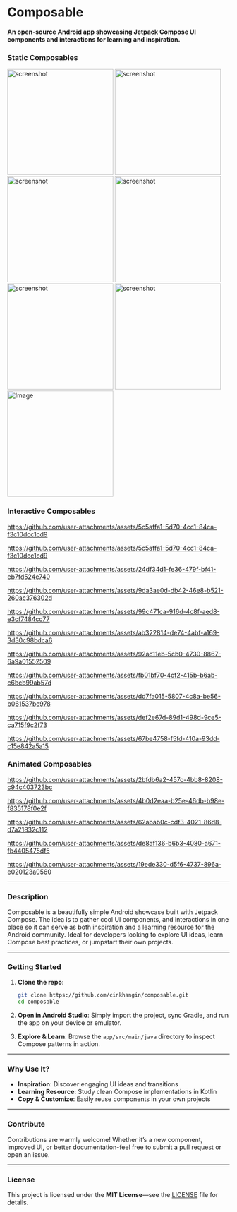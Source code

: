 # Composable

**An open-source Android app showcasing Jetpack Compose UI components and interactions for learning and inspiration.**

### Static Composables

<img src="screenshots/image2.webp" alt="screenshot" width="240"></img>
<img width="240" alt="screenshot" src="https://github.com/user-attachments/assets/03d1e201-3c06-4cc7-9427-a1a9d1c8d9c0" />
<img width="240" alt="screenshot" src="https://github.com/user-attachments/assets/3d1ce17c-6c76-490a-838a-7484a816813f" />
<img width="240" alt="screenshot" src="https://github.com/user-attachments/assets/8ea8b57b-b16f-4ab9-bddb-6bbffecc85f3" />
<img width="240" alt="screenshot" src="https://github.com/user-attachments/assets/31cea918-f43a-4879-ae8d-907c36d84338" />
<img width="240" alt="screenshot" src="https://github.com/user-attachments/assets/699e268b-0c5a-4a76-bb6d-2ca1dd99e420" />
<img width="240" alt="Image" src="https://github.com/user-attachments/assets/b3e5ca66-42e9-4f83-8323-3857088f1948" />

### Interactive Composables

https://github.com/user-attachments/assets/5c5affa1-5d70-4cc1-84ca-f3c10dcc1cd9

https://github.com/user-attachments/assets/5c5affa1-5d70-4cc1-84ca-f3c10dcc1cd9

https://github.com/user-attachments/assets/24df34d1-fe36-479f-bf41-eb7fd524e740

https://github.com/user-attachments/assets/9da3ae0d-db42-46e8-b521-260ac376302d

https://github.com/user-attachments/assets/99c471ca-916d-4c8f-aed8-e3cf7484cc77

https://github.com/user-attachments/assets/ab322814-de74-4abf-a169-3d30c98bdca6

https://github.com/user-attachments/assets/92ac11eb-5cb0-4730-8867-6a9a01552509

https://github.com/user-attachments/assets/fb01bf70-4cf2-415b-b6ab-c6bcb99ab57d

https://github.com/user-attachments/assets/dd7fa015-5807-4c8a-be56-b061537bc978

https://github.com/user-attachments/assets/def2e67d-89d1-498d-9ce5-ca715f9c2f73

https://github.com/user-attachments/assets/67be4758-f5fd-410a-93dd-c15e842a5a15

### Animated Composables

https://github.com/user-attachments/assets/2bfdb6a2-457c-4bb8-8208-c94c403723bc

https://github.com/user-attachments/assets/4b0d2eaa-b25e-46db-b98e-f835178f0e2f

https://github.com/user-attachments/assets/62abab0c-cdf3-4021-86d8-d7a21832c112

https://github.com/user-attachments/assets/de8af136-b6b3-4080-a671-fb4405475df5

https://github.com/user-attachments/assets/19ede330-d5f6-4737-896a-e020123a0560

---

### Description

Composable is a beautifully simple Android showcase built with Jetpack Compose. The idea is to gather cool UI components, and interactions in one place so it can serve as both inspiration and a learning resource for the Android community. Ideal for developers looking to explore UI ideas, learn Compose best practices, or jumpstart their own projects.

---

### Getting Started

1. **Clone the repo**:

   ```bash
   git clone https://github.com/cinkhangin/composable.git
   cd composable
   ```

2. **Open in Android Studio**:
   Simply import the project, sync Gradle, and run the app on your device or emulator.

3. **Explore & Learn**:
   Browse the `app/src/main/java` directory to inspect Compose patterns in action.

---

### Why Use It?

* **Inspiration**: Discover engaging UI ideas and transitions
* **Learning Resource**: Study clean Compose implementations in Kotlin
* **Copy & Customize**: Easily reuse components in your own projects

---

### Contribute

Contributions are warmly welcome! Whether it’s a new component, improved UI, or better documentation-feel free to submit a pull request or open an issue.

---

### License

This project is licensed under the **MIT License**—see the [LICENSE](LICENSE) file for details.
